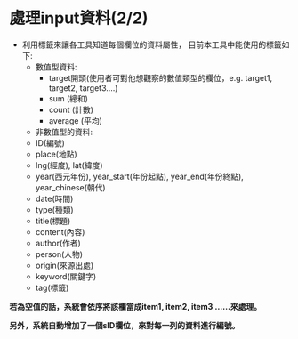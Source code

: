 # 處理input資料\(2/2\)

* 利用標籤來讓各工具知道每個欄位的資料屬性， 目前本工具中能使用的標籤如下:
  * 數值型資料:  
    * target開頭\(使用者可對他想觀察的數值類型的欄位，e.g. target1, target2, target3....\)
    * sum \(總和\)
    * count \(計數\)
    * average \(平均\)
  *  非數值型的資料:
    * ID\(編號\)
    * place\(地點\)
    * lng\(經度\), lat\(緯度\)
    * year\(西元年份\), year\_start\(年份起點\), year\_end\(年份終點\), year\_chinese\(朝代\)
    * date\(時間\)
    * type\(種類\)
    * title\(標題\)
    * content\(內容\)
    * author\(作者\)
    * person\(人物\)
    * origin\(來源出處\)
    * keyword\(關鍵字\)
    * tag\(標籤\)

**若為空值的話，系統會依序將該欄當成item1, item2, item3 ……來處理。**

**另外，系統自動增加了一個sID欄位，來對每一列的資料進行編號。**

